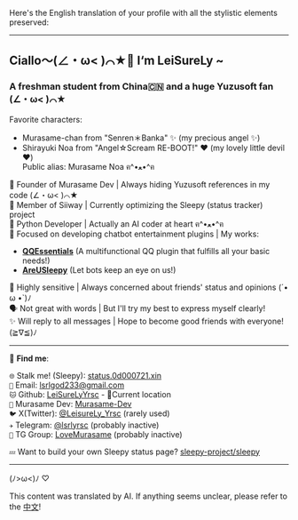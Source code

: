 Here's the English translation of your profile with all the stylistic elements preserved:

---

## Ciallo～(∠・ω< )⌒★👋 I‘m LeiSureLy ~

### A freshman student from China🇨🇳 and a huge Yuzusoft fan (∠・ω< )⌒★

Favorite characters:

- Murasame-chan from "Senren＊Banka" ✨ (my precious angel ✨)
- Shirayuki Noa from "Angel☆Scream RE-BOOT!" ❤️ (my lovely little devil ❤️)   
  Public alias: Murasame Noa ฅ^•ﻌ•^ฅ

🎌 Founder of Murasame Dev | Always hiding Yuzusoft references in my code (∠・ω< )⌒★   
🐾 Member of Siiway | Currently optimizing the Sleepy (status tracker) project   
🐍 Python Developer | Actually an AI coder at heart ฅ^•ﻌ•^ฅ   
🤖 Focused on developing chatbot entertainment plugins | My works:   

- [**QQEssentials**](https://github.com/Murasame-Dev/nonebot-plugin-qqessentials) (A multifunctional QQ plugin that fulfills all your basic needs!)
- [**AreUSleepy**](https://github.com/Murasame-Dev/nonebot-plugin-areusleepy) (Let bots keep an eye on us!)

💭 Highly sensitive | Always concerned about friends' status and opinions (´• ω •`)ﾉ   
🗣️ Not great with words | But I'll try my best to express myself clearly!   
✨ Will reply to all messages | Hope to become good friends with everyone! (≧∇≦)ﾉ

---

📡 **Find me**:

`🌐` Stalk me! (Sleepy): [status.0d000721.xin](https://status.0d000721.xin)  
`📧` Email: [lsrlgod233@gmail.com](mailto:lsrlgod233@gmail.com)  
`🐱` Github: [LeiSureLyYrsc](https://github.com/LeiSureLyYrsc) - 📍Current location  
`🍊` Murasame Dev: [Murasame-Dev](https://github.com/Murasame-Dev)  
`🐦` X(Twitter): [@LeisureLy_Yrsc](https://twitter.com/LeisureLy_Yrsc) (rarely used)  
`✈️` Telegram: [@lsrlyrsc](https://t.me/lsrlyrsc) (probably inactive)  
`👥` TG Group: [LoveMurasame](https://t.me/LoveMurasame) (probably inactive)  

`💤` Want to build your own Sleepy status page? [sleepy-project/sleepy](https://github.com/sleepy-project/sleepy)

---

(ﾉ>ω<)ﾉ ♡

This content was translated by AI. If anything seems unclear, please refer to the [中文](https://./README.md)!
